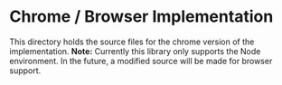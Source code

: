 # Chrome / Browser Implementation
This directory holds the source files for the chrome version of the implementation.
**Note:** Currently this library only supports the Node environment.
In the future, a modified source will be made for browser support.